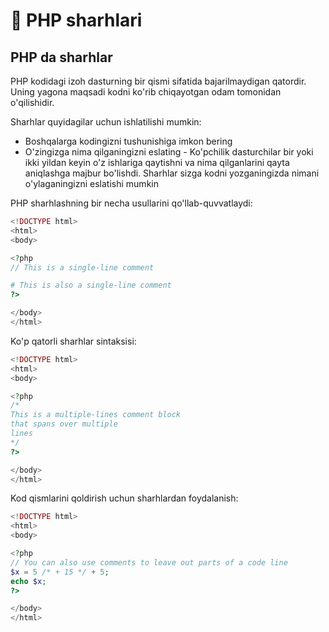 # 📔 PHP sharhlari

## PHP da sharhlar

PHP kodidagi izoh dasturning bir qismi sifatida bajarilmaydigan qatordir. Uning yagona maqsadi kodni ko'rib chiqayotgan odam tomonidan o'qilishidir.

Sharhlar quyidagilar uchun ishlatilishi mumkin:

- Boshqalarga kodingizni tushunishiga imkon bering
- O'zingizga nima qilganingizni eslating - Ko'pchilik dasturchilar bir yoki ikki yildan keyin o'z ishlariga qaytishni va nima qilganlarini qayta aniqlashga majbur bo'lishdi. Sharhlar sizga kodni yozganingizda nimani o'ylaganingizni eslatishi mumkin

PHP sharhlashning bir necha usullarini qo'llab-quvvatlaydi:

```php
<!DOCTYPE html>
<html>
<body>

<?php
// This is a single-line comment

# This is also a single-line comment
?>

</body>
</html>
```

Ko'p qatorli sharhlar sintaksisi:

```php
<!DOCTYPE html>
<html>
<body>

<?php
/*
This is a multiple-lines comment block
that spans over multiple
lines
*/
?>

</body>
</html>
```

Kod qismlarini qoldirish uchun sharhlardan foydalanish:

```php
<!DOCTYPE html>
<html>
<body>

<?php
// You can also use comments to leave out parts of a code line
$x = 5 /* + 15 */ + 5;
echo $x;
?>

</body>
</html>
```

